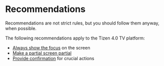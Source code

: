 # Recommendations

Recommendations are not strict rules, but you should follow them anyway, when possible.

The following recommendations apply to the Tizen 4.0 TV platform:

-   [Always show the focus](recommendations/show-focus-always.md) on the screen
-   [Make a partial screen partial](recommendations/define-screen-size-based-on-layer.md)
-   [Provide confirmation](recommendations/provide-confirmation.md) for crucial actions
